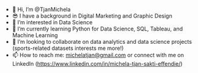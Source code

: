 - 👋 Hi, I’m @TjanMichela
- 😎 I have a background in Digital Marketing and Graphic Design
- 👀 I’m interested in Data Science
- 🌱 I’m currently learning Python for Data Science, SQL, Tableau, and Machine Learning
- 💞️ I’m looking to collaborate on data analytics and data science projects (sports-related datasets interests me more!)
- 📫 How to reach me: michelatjan@gmail.com or connect with me on LinkedIn (https://www.linkedin.com/in/michela-tjan-sakti-effendie/)
